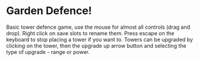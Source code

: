 # Garden Defence!

Basic tower defence game, use the mouse for almost all controls (drag and drop). Right click on save slots to rename them. Press escape on the keyboard to stop placing a tower if you want to. Towers can be upgraded by clicking on the tower, then the upgrade up arrow button and selecting the type of upgrade - range or power.
